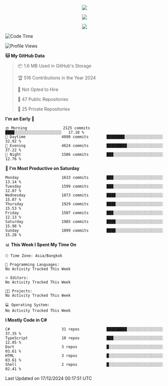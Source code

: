 <p align="center">
  <a href="say-hi.gif"> 
    <img align="center" src="say-hi.gif"/>
  </a>
</p>
<p align="center">
  <a href="https://github.com/htthinh1999">
    <img align="center" src="https://github-readme-stats-kappa-pink.vercel.app/api?username=htthinh1999&show_icons=true&count_private=true&theme=dracula"/>
  </a>
</p>
<p align="center">
  <a href="https://github.com/htthinh1999">
    <img src="https://github-readme-stats-kappa-pink.vercel.app/api/top-langs/?username=htthinh1999&layout=compact&langs_count=6&count_private=true&hide=tsql,hlsl,glsl,shaderlab&theme=dracula"/>
  </a>
</p>

<!--START_SECTION:waka-->
![Code Time](http://img.shields.io/badge/Code%20Time-0%20secs-blue)

![Profile Views](http://img.shields.io/badge/Profile%20Views-0-blue)

**🐱 My GitHub Data** 

> 📦 1.6 MB Used in GitHub's Storage 
 > 
> 🏆 516 Contributions in the Year 2024
 > 
> 🚫 Not Opted to Hire
 > 
> 📜 47 Public Repositories 
 > 
> 🔑 25 Private Repositories 
 > 
**I'm an Early 🐤** 

```text
🌞 Morning                2125 commits        ████░░░░░░░░░░░░░░░░░░░░░   17.10 % 
🌆 Daytime                4090 commits        ████████░░░░░░░░░░░░░░░░░   32.92 % 
🌃 Evening                4624 commits        █████████░░░░░░░░░░░░░░░░   37.22 % 
🌙 Night                  1586 commits        ███░░░░░░░░░░░░░░░░░░░░░░   12.76 % 
```
📅 **I'm Most Productive on Saturday** 

```text
Monday                   1633 commits        ███░░░░░░░░░░░░░░░░░░░░░░   13.14 % 
Tuesday                  1599 commits        ███░░░░░░░░░░░░░░░░░░░░░░   12.87 % 
Wednesday                1873 commits        ████░░░░░░░░░░░░░░░░░░░░░   15.07 % 
Thursday                 1929 commits        ████░░░░░░░░░░░░░░░░░░░░░   15.53 % 
Friday                   1507 commits        ███░░░░░░░░░░░░░░░░░░░░░░   12.13 % 
Saturday                 1985 commits        ████░░░░░░░░░░░░░░░░░░░░░   15.98 % 
Sunday                   1899 commits        ████░░░░░░░░░░░░░░░░░░░░░   15.28 % 
```


📊 **This Week I Spent My Time On** 

```text
🕑︎ Time Zone: Asia/Bangkok

💬 Programming Languages: 
No Activity Tracked This Week

🔥 Editors: 
No Activity Tracked This Week

🐱‍💻 Projects: 
No Activity Tracked This Week

💻 Operating System: 
No Activity Tracked This Week
```

**I Mostly Code in C#** 

```text
C#                       31 repos            █████████░░░░░░░░░░░░░░░░   37.35 % 
TypeScript               10 repos            ███░░░░░░░░░░░░░░░░░░░░░░   12.05 % 
Dart                     3 repos             █░░░░░░░░░░░░░░░░░░░░░░░░   03.61 % 
HTML                     3 repos             █░░░░░░░░░░░░░░░░░░░░░░░░   03.61 % 
Shell                    2 repos             █░░░░░░░░░░░░░░░░░░░░░░░░   02.41 % 
```




 Last Updated on 17/12/2024 00:17:51 UTC
<!--END_SECTION:waka-->
